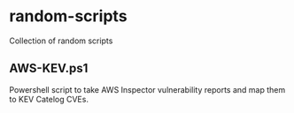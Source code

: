 # random-scripts
Collection of random scripts

## AWS-KEV.ps1
Powershell script to take AWS Inspector vulnerability reports and map them to KEV Catelog CVEs. 

